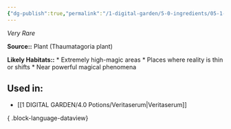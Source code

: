 ```yaml
---
{"dg-publish":true,"permalink":"/1-digital-garden/5-0-ingredients/05-1-plants/thaumatagoria-bundle-of/","tags":["ingredient","rare"]}
---
```


*Very Rare*

**Source::** Plant (Thaumatagoria plant)

**Likely Habitats::** * Extremely high-magic areas * Places where reality is thin or shifts * Near powerful magical phenomena

## Used in:

- [[1 DIGITAL GARDEN/4.0 Potions/Veritaserum\|Veritaserum]]

{ .block-language-dataview}

